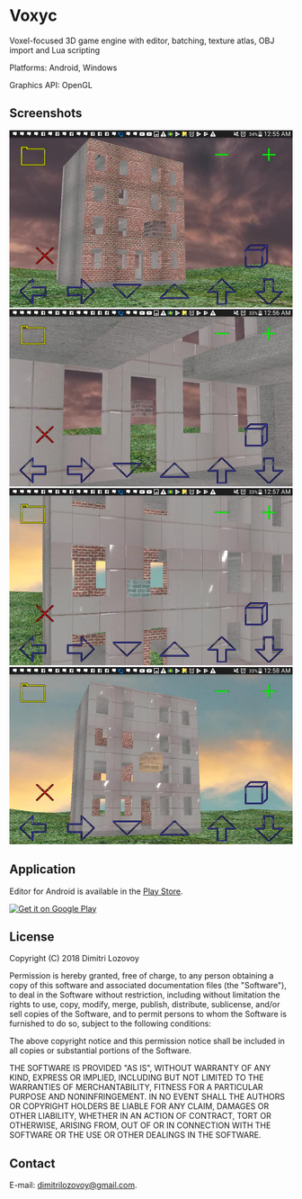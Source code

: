 # Voxyc

Voxel-focused 3D game engine with editor, batching, texture atlas, OBJ import and Lua scripting

Platforms: Android, Windows

Graphics API: OpenGL

## Screenshots

<img src="screenshots/building1.jpg">
<img src="screenshots/building2.jpg">
<img src="screenshots/building3.jpg">
<img src="screenshots/building4.jpg">

## Application

Editor for Android is available in the [Play Store](https://play.google.com/store/apps/details?id=com.voxyc.voxyc).

<a href='https://play.google.com/store/apps/details?id=com.voxyc.voxyc'><img alt='Get it on Google Play' width='240' src='https://play.google.com/intl/en_us/badges/images/generic/en_badge_web_generic.png'/></a>

## License

Copyright (C) 2018 Dimitri Lozovoy

Permission is hereby granted, free of charge, to any person obtaining a copy
of this software and associated documentation files (the "Software"), to deal
in the Software without restriction, including without limitation the rights
to use, copy, modify, merge, publish, distribute, sublicense, and/or sell
copies of the Software, and to permit persons to whom the Software is
furnished to do so, subject to the following conditions:

The above copyright notice and this permission notice shall be included in all
copies or substantial portions of the Software.

THE SOFTWARE IS PROVIDED "AS IS", WITHOUT WARRANTY OF ANY KIND, EXPRESS OR
IMPLIED, INCLUDING BUT NOT LIMITED TO THE WARRANTIES OF MERCHANTABILITY,
FITNESS FOR A PARTICULAR PURPOSE AND NONINFRINGEMENT. IN NO EVENT SHALL THE
AUTHORS OR COPYRIGHT HOLDERS BE LIABLE FOR ANY CLAIM, DAMAGES OR OTHER
LIABILITY, WHETHER IN AN ACTION OF CONTRACT, TORT OR OTHERWISE, ARISING FROM,
OUT OF OR IN CONNECTION WITH THE SOFTWARE OR THE USE OR OTHER DEALINGS IN THE
SOFTWARE.

## Contact

E-mail: dimitrilozovoy@gmail.com.
